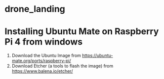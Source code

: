 # drone_landing

# Installing Ubuntu Mate on Raspberry Pi 4 from windows

1. Download the Ubuntu Image from https://ubuntu-mate.org/ports/raspberry-pi/
2. Download Etcher (a tools to flash the image) from https://www.balena.io/etcher/
